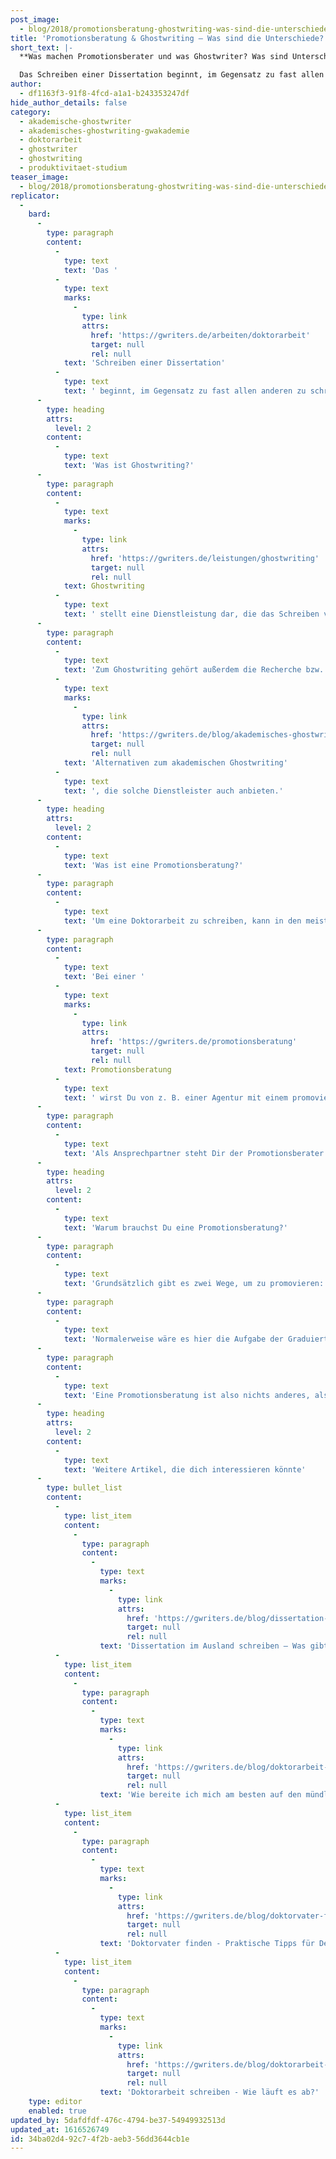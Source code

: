 ```yaml
---
post_image:
  - blog/2018/promotionsberatung-ghostwriting-was-sind-die-unterschiede/promotionsberatung-ghostwriting.jpg
title: 'Promotionsberatung & Ghostwriting – Was sind die Unterschiede?'
short_text: |-
  **Was machen Promotionsberater und was Ghostwriter? Was sind Unterschiede und Gemeinsamkeiten & was ist legal oder illegal?**

  Das Schreiben einer Dissertation beginnt, im Gegensatz zu fast allen anderen zu schreibenden Haus- und Abschlussarbeiten, nicht mit der Recherche und dem Notieren erster Stichpunkte – eine Dissertation erfordert eine weitaus größere Vorbereitungszeit, da vor allem auch bürokratische Herausforderungen gemeistert werden wollen. Wenn Du Dich also auf eine Promotion vorbereiten willst,...
author:
  - df1163f3-91f8-4fcd-a1a1-b243353247df
hide_author_details: false
category:
  - akademische-ghostwriter
  - akademisches-ghostwriting-gwakademie
  - doktorarbeit
  - ghostwriter
  - ghostwriting
  - produktivitaet-studium
teaser_image:
  - blog/2018/promotionsberatung-ghostwriting-was-sind-die-unterschiede/promotionsberatung-ghostwriting.jpg
replicator:
  -
    bard:
      -
        type: paragraph
        content:
          -
            type: text
            text: 'Das '
          -
            type: text
            marks:
              -
                type: link
                attrs:
                  href: 'https://gwriters.de/arbeiten/doktorarbeit'
                  target: null
                  rel: null
            text: 'Schreiben einer Dissertation'
          -
            type: text
            text: ' beginnt, im Gegensatz zu fast allen anderen zu schreibenden Haus- und Abschlussarbeiten, nicht mit der Recherche und dem Notieren erster Stichpunkte – eine Dissertation erfordert eine weitaus größere Vorbereitungszeit, da vor allem auch bürokratische Herausforderungen gemeistert werden wollen. Wenn Du Dich also auf eine Promotion vorbereiten willst, bietet sich eine umfassende Promotionsberatung an, die z. B. von einigen Ghostwriting-Agenturen angeboten wird. Hierbei muss jedoch explizit zwischen Ghostwriting und Promotionsberatung unterschieden werden.'
      -
        type: heading
        attrs:
          level: 2
        content:
          -
            type: text
            text: 'Was ist Ghostwriting?'
      -
        type: paragraph
        content:
          -
            type: text
            marks:
              -
                type: link
                attrs:
                  href: 'https://gwriters.de/leistungen/ghostwriting'
                  target: null
                  rel: null
            text: Ghostwriting
          -
            type: text
            text: ' stellt eine Dienstleistung dar, die das Schreiben von Texten umfasst, deren ursprünglicher Verfasser – der Ghostwriter – anonym bleibt, während der Auftraggeber den Text unter eigenem Namen weiterverwendet. Dies ist, entgegen gängiger Meinungen, rechtlich nicht zu beanstanden: Erst wenn die erstellte textliche Vorlage zur Vortäuschung einer Prüfungsleistung verwendet wird, verstößt der Einreichende gegen die Hochschulordnung. Es spricht jedoch nichts dagegen die Doktorarbeit eines Ghostwriters als eine Mustervorlage und Denkanstoss zu verwenden'
      -
        type: paragraph
        content:
          -
            type: text
            text: 'Zum Ghostwriting gehört außerdem die Recherche bzw. das Zusammentragen von Informationen für den Kunden, sodass dieser nicht nur den gelieferten Text, sondern auch ein umfassendes Kontextwissen geliefert bekommt – hier aber bezogen auf das jeweilige Thema, zu dem er beauftragt hat. Außerdem gibt es weitere '
          -
            type: text
            marks:
              -
                type: link
                attrs:
                  href: 'https://gwriters.de/blog/akademisches-ghostwriting-alternativen'
                  target: null
                  rel: null
            text: 'Alternativen zum akademischen Ghostwriting'
          -
            type: text
            text: ', die solche Dienstleister auch anbieten.'
      -
        type: heading
        attrs:
          level: 2
        content:
          -
            type: text
            text: 'Was ist eine Promotionsberatung?'
      -
        type: paragraph
        content:
          -
            type: text
            text: 'Um eine Doktorarbeit zu schreiben, kann in den meisten Fällen nicht einfach ein Auftrag an einen Ghostwriter erteilt werden. Eine Doktorarbeit erfordert, dass Du zunächst einige bürokratische Hürden meisterst: Du musst z. B. einen betreuenden Professor finden. Das ist nicht so einfach wie bei einer Haus- oder Abschlussarbeit, weil die Doktorarbeit im Schnitt über mehrere Jahre betreut wird, viel Zeit erfordert und eine längerfristige Bindung darstellt – davor scheuen viele zurück. Du musst außerdem die formalen Voraussetzungen klären, um vom Promotionsausschuss angenommen zu werden – hierfür wird in Zusammenarbeit mit dem Betreuer ein Antrag gestellt. Natürlich kannst Du das meiste davon googlen und Dir Deine Informationen selbst zusammensuchen, die Promotionsberatung bietet allerdings mehr Komfort.'
      -
        type: paragraph
        content:
          -
            type: text
            text: 'Bei einer '
          -
            type: text
            marks:
              -
                type: link
                attrs:
                  href: 'https://gwriters.de/promotionsberatung'
                  target: null
                  rel: null
            text: Promotionsberatung
          -
            type: text
            text: ' wirst Du von z. B. einer Agentur mit einem promovierten Wissenschaftler zusammengebracht, der eventuell selbst als Dozent und/oder Doktorvater tätig ist und um die Hürden weiß, die Du überwinden musst. Der Promotionsberater hilft Dir dabei, dein Vorhaben strukturiert anzugehen. Er begleitet dich bei den verschiedenen Schritten, d. h., er hilft Dir bei der Auswahl des Studienstandortes, sucht mit Dir einen Fachbereich aus und ersetzt Dir mit seinem Know-how den Umstand, in mühsamer Kleinarbeit alles über Google zu suchen.'
      -
        type: paragraph
        content:
          -
            type: text
            text: 'Als Ansprechpartner steht Dir der Promotionsberater auch dann zur Seite, wenn es darum geht, dass Du Dich auf das Bewerbungsgespräch vorbereitest. Er erklärt Dir, wie Du nicht nur Dich gut verkaufst, sondern vor allem dein Forschungsvorhaben. Und natürlich ist es so, dass der Promotionsberater aus Deinem Fachbereich kommt: Er kennt und versteht Dein Thema, sodass er dich zum einen auf wichtige Studien aus diesem Bereich hinweisen kann, zum anderen kann er Dir aber auch sehr schnell sagen, ob Dein Vorhaben so überhaupt umsetzbar ist – oder eben nicht. Wenn dies nicht der Fall sein sollte, hilft er Dir dabei, den Schwerpunkt zu verlagern, einen anderen Fokus zu finden oder entwirft einen Plan, der in Deine Richtung geht und wissenschaftlich einen Mehrwert bietet.'
      -
        type: heading
        attrs:
          level: 2
        content:
          -
            type: text
            text: 'Warum brauchst Du eine Promotionsberatung?'
      -
        type: paragraph
        content:
          -
            type: text
            text: 'Grundsätzlich gibt es zwei Wege, um zu promovieren: Du kannst Deine Doktorarbeit im Alleingang bzw. unter der Betreuung eines Doktorvaters schreiben oder du entscheidest dich für ein strukturiertes Promotionsprogramm. Hier gibt es verschiedene Graduiertenkollegs u. Ä., welche Dir die Möglichkeit bieten, innerhalb eines Studienprogramms zu promovieren: Du hast Kolloquiums, bei denen Du anderen Promovierenden Dein Forschungsvorhaben vorstellen kannst, Du hast Seminare zu qualitativen und quantitativen Methoden und du hast Ansprechpartner, die dasselbe durchlaufen und zumindest in Teilen wissen, worum Du dich kümmern musst.'
      -
        type: paragraph
        content:
          -
            type: text
            text: 'Normalerweise wäre es hier die Aufgabe der Graduiertenkollegs – bzw. im Alleingang die Aufgabe Deines Dozenten – helfend einzugreifen und Dich in Deinem Vorhaben zu unterstützen, genauso wie es bei Hausarbeiten die Aufgabe Deiner Dozenten wäre, Dir das richtige Zitieren etc. beizubringen. Wenn es dann aber darauf ankommt, fühlt sich kaum ein Dozent zuständig, denn gerade jüngere Dozenten, die angehalten sind, ihr Wissen weiterzugeben, beschäftigen sich eher damit, eine Publikation um die andere zu schreiben, sodass sie für Dich wenig Zeit haben. Hier greift die Promotionsberatung der Agenturen: Sie setzt dort an, wo Deine Dozenten aufhören und füllen die Lücke, die dadurch entsteht. Wenn Du einen externen Promotionsberater beauftragst, ist es seine Aufgabe, Dich zu unterstützen und da Du ihn dafür bezahlst, hast Du die Sicherheit, dass er sich tatsächlich nur auf Dich konzentriert und Dich zum Ziel führt.'
      -
        type: paragraph
        content:
          -
            type: text
            text: 'Eine Promotionsberatung ist also nichts anderes, als ein Taxi zu bestellen, wenn sonst keiner Zeit oder Lust hat, Dich von A nach B zu fahren.'
      -
        type: heading
        attrs:
          level: 2
        content:
          -
            type: text
            text: 'Weitere Artikel, die dich interessieren könnte'
      -
        type: bullet_list
        content:
          -
            type: list_item
            content:
              -
                type: paragraph
                content:
                  -
                    type: text
                    marks:
                      -
                        type: link
                        attrs:
                          href: 'https://gwriters.de/blog/dissertation-ausland'
                          target: null
                          rel: null
                    text: 'Dissertation im Ausland schreiben – Was gibt es zu beachten?'
          -
            type: list_item
            content:
              -
                type: paragraph
                content:
                  -
                    type: text
                    marks:
                      -
                        type: link
                        attrs:
                          href: 'https://gwriters.de/blog/doktorarbeit-verteidigen'
                          target: null
                          rel: null
                    text: 'Wie bereite ich mich am besten auf den mündlichen Teil meiner Promotion vor?'
          -
            type: list_item
            content:
              -
                type: paragraph
                content:
                  -
                    type: text
                    marks:
                      -
                        type: link
                        attrs:
                          href: 'https://gwriters.de/blog/doktorvater-finden'
                          target: null
                          rel: null
                    text: 'Doktorvater finden - Praktische Tipps für Deine Suche'
          -
            type: list_item
            content:
              -
                type: paragraph
                content:
                  -
                    type: text
                    marks:
                      -
                        type: link
                        attrs:
                          href: 'https://gwriters.de/blog/doktorarbeit-schreiben-ablauf'
                          target: null
                          rel: null
                    text: 'Doktorarbeit schreiben - Wie läuft es ab?'
    type: editor
    enabled: true
updated_by: 5dafdfdf-476c-4794-be37-54949932513d
updated_at: 1616526749
id: 34ba02d4-92c7-4f2b-aeb3-56dd3644cb1e
---
```

